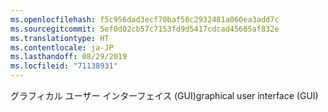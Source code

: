 ```yaml
---
ms.openlocfilehash: f5c956dad3ecf70baf50c2932481a060ea3add7c
ms.sourcegitcommit: 5ef0d02cb57c7153fd9d5417cdcad45665af832e
ms.translationtype: HT
ms.contentlocale: ja-JP
ms.lasthandoff: 08/29/2019
ms.locfileid: "71138931"
---
```

<span data-ttu-id="2e155-101">グラフィカル ユーザー インターフェイス (GUI)</span><span class="sxs-lookup"><span data-stu-id="2e155-101">graphical user interface (GUI)</span></span>